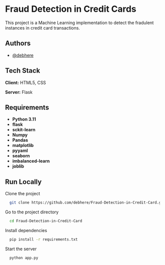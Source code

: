 
# Fraud Detection in Credit Cards

This project is a Machine Learning implementation to detect the fradulent instances in credit card transactions.


## Authors

- [@debhere](https://www.github.com/octokatherine)


## Tech Stack

**Client:** HTML5, CSS

**Server:** Flask




## Requirements

- **Python 3.11**
- **flask**
- **sckit-learn**
- **Numpy**
- **Pandas**
- **matplotlib**
- **pyyaml**
- **seaborn**
- **imbalanced-learn**
- **joblib**

## Run Locally

Clone the project

```bash
  git clone https://github.com/debhere/Fraud-Detection-in-Credit-Card.git
```

Go to the project directory

```bash
  cd Fraud-Detection-in-Credit-Card
```

Install dependencies

```bash
  pip install -r requirements.txt
```

Start the server

```bash
  python app.py
```

